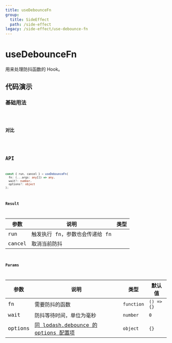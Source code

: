 ```yaml
---
title: useDebounceFn
group:
  title: SideEffect
  path: /side-effect
legacy: /side-effect/use-debounce-fn
---
```


# useDebounceFn

用来处理防抖函数的 Hook。

## 代码演示

### 基础用法

<code src="./demos/Demo1.tsx" />

### 对比

<code src="./demos/Demo2.tsx" />

## API

```typescript
const { run, cancel } = useDebounceFn(
  fn: (...args: any[]) => any,
  wait?: number,
  options?: object
);
```

### Result

| 参数   | 说明                           | 类型 |
| ------ | ------------------------------ | ---- |
| run    | 触发执行 fn，参数也会传递给 fn |
| cancel | 取消当前防抖                   |

### Params

| 参数 | 说明 | 类型 | 默认值 |
| --- | --- | --- | --- |
| fn | 需要防抖的函数 | `function` | `() => {}` |
| wait | 防抖等待时间，单位为毫秒 | `number` | `0` |
| options | [同 lodash.debounce 的 options 配置项](https://www.lodashjs.com/docs/latest#_debouncefunc-wait0-options) | `object` | `{}` |
